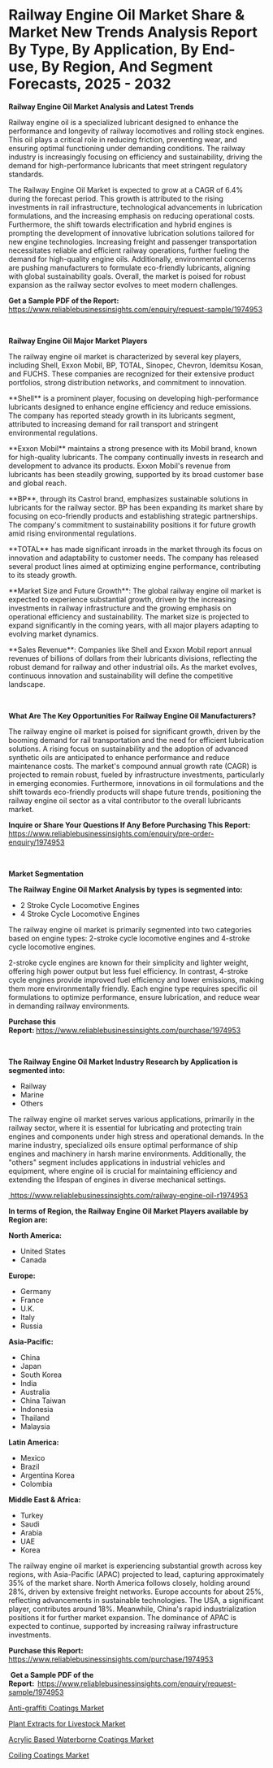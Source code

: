<p><h1>Railway Engine Oil Market Share & Market New Trends Analysis Report By Type, By Application, By End-use, By Region, And Segment Forecasts, 2025 - 2032</h1></p><p><strong>Railway Engine Oil Market Analysis and Latest Trends</strong></p>
<p><p>Railway engine oil is a specialized lubricant designed to enhance the performance and longevity of railway locomotives and rolling stock engines. This oil plays a critical role in reducing friction, preventing wear, and ensuring optimal functioning under demanding conditions. The railway industry is increasingly focusing on efficiency and sustainability, driving the demand for high-performance lubricants that meet stringent regulatory standards.</p><p>The Railway Engine Oil Market is expected to grow at a CAGR of 6.4% during the forecast period. This growth is attributed to the rising investments in rail infrastructure, technological advancements in lubrication formulations, and the increasing emphasis on reducing operational costs. Furthermore, the shift towards electrification and hybrid engines is prompting the development of innovative lubrication solutions tailored for new engine technologies. Increasing freight and passenger transportation necessitates reliable and efficient railway operations, further fueling the demand for high-quality engine oils. Additionally, environmental concerns are pushing manufacturers to formulate eco-friendly lubricants, aligning with global sustainability goals. Overall, the market is poised for robust expansion as the railway sector evolves to meet modern challenges.</p></p>
<p><strong>Get a Sample PDF of the Report:&nbsp;</strong> <a href="https://www.reliablebusinessinsights.com/enquiry/request-sample/1974953?utm_campaign=950&utm_medium=2&utm_source=Github&utm_content=ia&utm_term=04022025&utm_id=railway-engine-oil">https://www.reliablebusinessinsights.com/enquiry/request-sample/1974953</a></p>
<p>&nbsp;</p>
<p><strong>Railway Engine Oil Major Market Players</strong></p>
<p><p>The railway engine oil market is characterized by several key players, including Shell, Exxon Mobil, BP, TOTAL, Sinopec, Chevron, Idemitsu Kosan, and FUCHS. These companies are recognized for their extensive product portfolios, strong distribution networks, and commitment to innovation.</p><p>**Shell** is a prominent player, focusing on developing high-performance lubricants designed to enhance engine efficiency and reduce emissions. The company has reported steady growth in its lubricants segment, attributed to increasing demand for rail transport and stringent environmental regulations.</p><p>**Exxon Mobil** maintains a strong presence with its Mobil brand, known for high-quality lubricants. The company continually invests in research and development to advance its products. Exxon Mobil's revenue from lubricants has been steadily growing, supported by its broad customer base and global reach.</p><p>**BP**, through its Castrol brand, emphasizes sustainable solutions in lubricants for the railway sector. BP has been expanding its market share by focusing on eco-friendly products and establishing strategic partnerships. The company's commitment to sustainability positions it for future growth amid rising environmental regulations.</p><p>**TOTAL** has made significant inroads in the market through its focus on innovation and adaptability to customer needs. The company has released several product lines aimed at optimizing engine performance, contributing to its steady growth.</p><p>**Market Size and Future Growth**: The global railway engine oil market is expected to experience substantial growth, driven by the increasing investments in railway infrastructure and the growing emphasis on operational efficiency and sustainability. The market size is projected to expand significantly in the coming years, with all major players adapting to evolving market dynamics.</p><p>**Sales Revenue**: Companies like Shell and Exxon Mobil report annual revenues of billions of dollars from their lubricants divisions, reflecting the robust demand for railway and other industrial oils. As the market evolves, continuous innovation and sustainability will define the competitive landscape.</p></p>
<p>&nbsp;</p>
<p><strong>What Are The Key Opportunities For Railway Engine Oil Manufacturers?</strong></p>
<p><p>The railway engine oil market is poised for significant growth, driven by the booming demand for rail transportation and the need for efficient lubrication solutions. A rising focus on sustainability and the adoption of advanced synthetic oils are anticipated to enhance performance and reduce maintenance costs. The market's compound annual growth rate (CAGR) is projected to remain robust, fueled by infrastructure investments, particularly in emerging economies. Furthermore, innovations in oil formulations and the shift towards eco-friendly products will shape future trends, positioning the railway engine oil sector as a vital contributor to the overall lubricants market.</p></p>
<p><strong>Inquire or Share Your Questions If Any Before Purchasing This Report:</strong> <a href="https://www.reliablebusinessinsights.com/enquiry/pre-order-enquiry/1974953?utm_campaign=950&utm_medium=2&utm_source=Github&utm_content=ia&utm_term=04022025&utm_id=railway-engine-oil">https://www.reliablebusinessinsights.com/enquiry/pre-order-enquiry/1974953</a></p>
<p>&nbsp;</p>
<p><strong>Market Segmentation</strong></p>
<p><strong>The Railway Engine Oil Market Analysis by types is segmented into:</strong></p>
<p><ul><li>2 Stroke Cycle Locomotive Engines</li><li>4 Stroke Cycle Locomotive Engines</li></ul></p>
<p><p>The railway engine oil market is primarily segmented into two categories based on engine types: 2-stroke cycle locomotive engines and 4-stroke cycle locomotive engines. </p><p>2-stroke cycle engines are known for their simplicity and lighter weight, offering high power output but less fuel efficiency. In contrast, 4-stroke cycle engines provide improved fuel efficiency and lower emissions, making them more environmentally friendly. Each engine type requires specific oil formulations to optimize performance, ensure lubrication, and reduce wear in demanding railway environments.</p></p>
<p><strong>Purchase this Report:&nbsp;</strong><a href="https://www.reliablebusinessinsights.com/purchase/1974953?utm_campaign=950&utm_medium=2&utm_source=Github&utm_content=ia&utm_term=04022025&utm_id=railway-engine-oil">https://www.reliablebusinessinsights.com/purchase/1974953</a></p>
<p>&nbsp;</p>
<p><strong>The Railway Engine Oil Market Industry Research by Application is segmented into:</strong></p>
<p><ul><li>Railway</li><li>Marine</li><li>Others</li></ul></p>
<p><p>The railway engine oil market serves various applications, primarily in the railway sector, where it is essential for lubricating and protecting train engines and components under high stress and operational demands. In the marine industry, specialized oils ensure optimal performance of ship engines and machinery in harsh marine environments. Additionally, the "others" segment includes applications in industrial vehicles and equipment, where engine oil is crucial for maintaining efficiency and extending the lifespan of engines in diverse mechanical settings.</p></p>
<p><a href="https://www.reliablebusinessinsights.com/railway-engine-oil-r1974953?utm_campaign=950&utm_medium=2&utm_source=Github&utm_content=ia&utm_term=04022025&utm_id=railway-engine-oil">&nbsp;https://www.reliablebusinessinsights.com/railway-engine-oil-r1974953</a></p>
<p><strong>In terms of Region, the Railway Engine Oil Market Players available by Region are:</strong></p>
<p>
    <p> <strong> North America: </strong>
        <ul>
            <li>United States</li>
            <li>Canada</li>
        </ul>
        </p> 
    <p> <strong> Europe: </strong>
        <ul>
            <li>Germany</li>
            <li>France</li>
            <li>U.K.</li>
            <li>Italy</li>
            <li>Russia</li>
        </ul>
        </p> 
    <p> <strong> Asia-Pacific: </strong>
        <ul>
            <li>China</li>
            <li>Japan</li>
            <li>South Korea</li>
            <li>India</li>
            <li>Australia</li>
            <li>China Taiwan</li>
            <li>Indonesia</li>
            <li>Thailand</li>
            <li>Malaysia</li>
        </ul>
        </p> 
    <p> <strong> Latin America: </strong>
        <ul>
            <li>Mexico</li>
            <li>Brazil</li>
            <li>Argentina Korea</li>
            <li>Colombia</li>
        </ul>
        </p> 
    <p> <strong> Middle East & Africa: </strong>
        <ul>
            <li>Turkey</li>
            <li>Saudi</li>
            <li>Arabia</li>
            <li>UAE</li>
            <li>Korea</li>
        </ul>
    </p>
    </p>
<p><p>The railway engine oil market is experiencing substantial growth across key regions, with Asia-Pacific (APAC) projected to lead, capturing approximately 35% of the market share. North America follows closely, holding around 28%, driven by extensive freight networks. Europe accounts for about 25%, reflecting advancements in sustainable technologies. The USA, a significant player, contributes around 18%. Meanwhile, China's rapid industrialization positions it for further market expansion. The dominance of APAC is expected to continue, supported by increasing railway infrastructure investments.</p></p>
<p><strong>Purchase this Report: </strong><a href="https://www.reliablebusinessinsights.com/purchase/1974953?utm_campaign=950&utm_medium=2&utm_source=Github&utm_content=ia&utm_term=04022025&utm_id=railway-engine-oil">https://www.reliablebusinessinsights.com/purchase/1974953</a></p>
<p>&nbsp;<strong>Get a Sample PDF of the Report:&nbsp;&nbsp;</strong><a href="https://www.reliablebusinessinsights.com/enquiry/request-sample/1974953?utm_campaign=950&utm_medium=2&utm_source=Github&utm_content=ia&utm_term=04022025&utm_id=railway-engine-oil">https://www.reliablebusinessinsights.com/enquiry/request-sample/1974953</a></p>
<p><strong></strong></p>
<p><p><a href="https://github.com/ritooesiaba/Market-Research-Report-List-1/blob/main/anti-graffiti-coatings-market.md?utm_campaign=950&utm_medium=2&utm_source=Github&utm_content=ia&utm_term=04022025&utm_id=railway-engine-oil">Anti-graffiti Coatings Market</a></p><p><a href="https://github.com/ryanbell8967/Market-Research-Report-List-1/blob/main/plant-extracts-for-livestock-market.md?utm_campaign=950&utm_medium=2&utm_source=Github&utm_content=ia&utm_term=04022025&utm_id=railway-engine-oil">Plant Extracts for Livestock Market</a></p><p><a href="https://github.com/yoshih12/Market-Research-Report-List-4/blob/main/acrylic-based-waterborne-coatings-market.md?utm_campaign=950&utm_medium=2&utm_source=Github&utm_content=ia&utm_term=04022025&utm_id=railway-engine-oil">Acrylic Based Waterborne Coatings Market</a></p><p><a href="https://github.com/sawrovpipolo/Market-Research-Report-List-1/blob/main/coiling-coatings-market.md?utm_campaign=950&utm_medium=2&utm_source=Github&utm_content=ia&utm_term=04022025&utm_id=railway-engine-oil">Coiling Coatings Market</a></p></p>